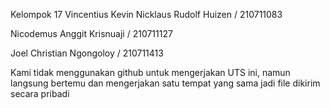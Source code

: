 
Kelompok 17
Vincentius Kevin Nicklaus Rudolf Huizen / 210711083

Nicodemus Anggit Krisnuaji / 210711127

Joel Christian Ngongoloy / 210711413

Kami tidak menggunakan github untuk mengerjakan UTS ini, namun langsung bertemu dan mengerjakan satu tempat yang sama jadi file dikirim secara pribadi
